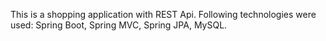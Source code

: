 This is a shopping application with REST Api. Following technologies were used:
Spring Boot,
Spring MVC,
Spring JPA,
MySQL.